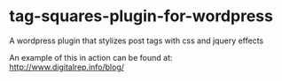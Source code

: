 tag-squares-plugin-for-wordpress
================================

A wordpress plugin that stylizes post tags with css and jquery effects

An example of this in action can be found at: http://www.digitalrep.info/blog/
